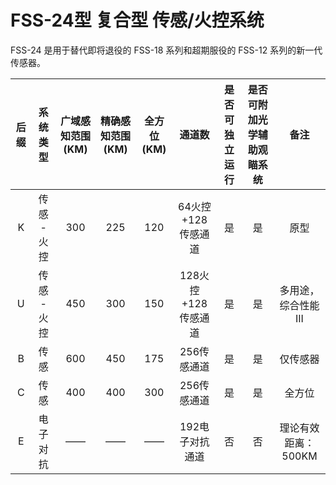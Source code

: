 # FSS-24型 复合型 传感/火控系统

FSS-24 是用于替代即将退役的 FSS-18 系列和超期服役的 FSS-12 系列的新一代传感器。  

| 后缀 | 系统类型 | 广域感知范围(KM) | 精确感知范围(KM) | 全方位(KM) | 通道数 | 是否可独立运行 | 是否可附加光学辅助观瞄系统 | 备注 |
| :--: | :------: | :--------------: | :--------: | :-------: | :-------: | :-------: | :-------: | :--: |
| K | 传感 - 火控 | 300 | 225 | 120 | 64火控+128传感通道 | 是 | 是 | 原型 |
| U | 传感 - 火控 | 450 | 300 | 150 | 128火控+128传感通道 | 是 | 是 | 多用途，综合性能 III |
| B | 传感 | 600 | 450 | 175 | 256传感通道 | 是 | 是 | 仅传感器 |
| C | 传感 | 400 | 400 | 300 | 256传感通道 | 是 | 是 | 全方位 |
| E | 电子对抗 | —— | —— | —— | 192电子对抗通道 | 否 | 否 | 理论有效距离：500KM |